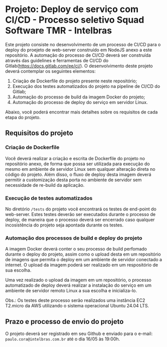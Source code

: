# Projeto: Deploy de serviço com CI/CD - Processo seletivo Squad Software TMR - Intelbras

Este projeto consiste no desenvolvimento de um processo de CI/CD para o deploy do proejeto de web-server construído em NodeJS anexo a este repositório. A automação do processo de CI/CD deverá ser construída através das guidelines e ferramentas de CI/CD do Gitlab(https://docs.gitlab.com/ee/ci/). O desenvolvimento deste projeto deverá contemplar os seguintes elementos:

1. Criação de Dockerfile do projeto presente neste repositório;
2. Execução dos testes automatizados do projeto na pipeline de CI/CD do Gitlab;
3. Automação do processo de build da imagem Docker do projeto;
4. Automação do processo de deploy do serviço em servidor Linux.

Abaixo, você poderá encontrar mais detalhes sobre os requisitos de cada etapa do projeto.

<h2>Requisitos do projeto</h2>

<h3>Criação de Dockerfile</h3>

Você deverá realizar a criação e escrita de Dockerfile do projeto no repositório anexo, de forma que possa ser utilizada para execução do mesmo em ambiente de servidor Linux sem qualquer alteração direta no código do projeto. Além disso, o fluxo de deploy desta imagem deverá permitir a customização desta porta no ambiente de servidor sem necessidade de re-build da aplicação.

<h3>Execução de testes automatizados</h3>

No diretório `/tests` do projeto você encontrará os testes de end-point do web-server. Estes testes deverão ser executados durante o processo de deploy, de maneira que o processo deverá ser encerrado caso qualquer incosistência do projeto seja apontada durante os testes.

<h3>Automação dos processos de build e deploy do projeto</h3>

A imagem Docker deverá conter o seu processo de build perfomado durante o deploy do projeto, assim como o upload desta em um repositório de imagens que permita o deploy em um ambiente de servidor conectado a internet. O upload da imagem poderá ser realizado em um respositório de sua escolha.

Uma vez realizado o upload da imagem em um repositório, o processo automatizado de deploy deverá realizar a instalação do serviço em um ambiente de servidor remoto Linux a sua escolha e inicializa-lo.

Obs.: Os testes deste processo serão realizados uma instância EC2 T2.micro da AWS utilizando o sistema operacional Ubuntu 24.04 LTS.


<h2>Prazo e processo de envio do projeto</h2>

O projeto deverá ser registrado em seu Github e enviado para o e-mail: `paulo.cora@intelbras.com.br` até o dia 16/05 às 19:00h.

